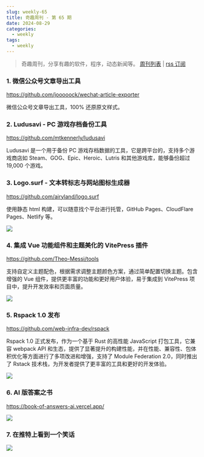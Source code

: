 ```yaml
---
slug: weekly-65
title: 奇趣周刊 - 第 65 期
date: 2024-08-29
categories:
  - weekly
tags:
  - weekly
---
```


> 奇趣周刊，分享有趣的软件，程序，动态新闻等。 [周刊列表](/categories/weekly/) | [rss 订阅](/categories/weekly/index.xml)

### 1. 微信公众号文章导出工具

https://github.com/jooooock/wechat-article-exporter

微信公众号文章导出工具，100% 还原原文样式。

### 2. Ludusavi - PC 游戏存档备份工具

https://github.com/mtkennerly/ludusavi

Ludusavi 是一个用于备份 PC 游戏存档数据的工具，它是跨平台的，支持多个游戏商店如 Steam、GOG、Epic、Heroic、Lutris 和其他游戏库，能够备份超过 19,000 个游戏。

### 3. Logo.surf - 文本转标志与网站图标生成器

https://github.com/airyland/logo.surf

使用静态 html 构建，可以随意找个平台进行托管，GitHub Pages、CloudFlare Pages、Netlify 等。

![](https://imgurl.zishu.me/2024/08/1724850071501.webp)

### 4. 集成 Vue 功能组件和主题美化的 VitePress 插件

https://github.com/Theo-Messi/tools

支持自定义主题配色，根据需求调整主题颜色方案，通过简单配置切换主题。包含增强的 Vue 组件，提供更丰富的功能和更好用户体验，易于集成到 VitePress 项目中，提升开发效率和页面质量。

![](https://imgurl.zishu.me/2024/08/1724849525904.webp)

### 5. Rspack 1.0 发布

https://github.com/web-infra-dev/rspack

Rspack 1.0 正式发布，作为一个基于 Rust 的高性能 JavaScript 打包工具，它兼容 webpack API 和生态，提供了显著提升的构建性能，并在性能、兼容性、包体积优化等方面进行了多项改进和增强，支持了 Module Federation 2.0，同时推出了 Rstack 技术栈，为开发者提供了更丰富的工具和更好的开发体验。

![](https://imgurl.zishu.me/2024/08/1724852520815.webp)

### 6. AI 版答案之书

https://book-of-answers-ai.vercel.app/

![](https://imgurl.zishu.me/2024/08/1724853510545.webp)

### 7. 在推特上看到一个笑话

![](https://imgurl.zishu.me/2024/08/1724850310979.webp)
